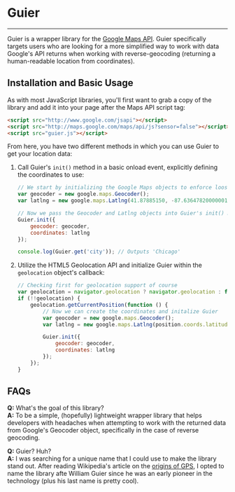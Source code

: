 # Guier
-------
Guier is a wrapper library for the [Google Maps API](https://developers.google.com/maps/documentation/javascript/geocoding). Guier specifically targets users who are looking for a more simplified way to work with data Google's API returns when working with reverse-geocoding (returning a human-readable location from coordinates).

## Installation and Basic Usage
As with most JavaScript libraries, you'll first want to grab a copy of the library and add it into your page after the Maps API script tag:

```html
<script src="http://www.google.com/jsapi"></script>
<script src="http://maps.google.com/maps/api/js?sensor=false"></script>
<script src="guier.js"></script>
```

From here, you have two different methods in which you can use Guier to get your location data:

1. Call Guier's `init()` method in a basic onload event, explicitly defining the coordinates to use:
	```js
	// We start by initializing the Google Maps objects to enforce loose coupling
	var geocoder = new google.maps.Geocoder();
	var latlng = new google.maps.Latlng(41.87885150, -87.63647820000001);

	// Now we pass the Geocoder and Latlng objects into Guier's init() method
	Guier.init({
		geocoder: geocoder,
		coordinates: latlng
	});
	
	console.log(Guier.get('city'));	// Outputs 'Chicago'
	```

2. Utilize the HTML5 Geolocation API and initialize Guier within the `geolocation` object's callback:
	```js
	// Checking first for geolocation support of course
	var geolocation = navigator.geolocation ? navigator.geolocation : false;
	if (!!geolocation) {
		geolocation.getCurrentPosition(function () {
			// Now we can create the coordinates and initalize Guier
			var geocoder = new google.maps.Geocoder();
			var latlng = new google.maps.Latlng(position.coords.latitude, position.coords.longitude);

			Guier.init({
				geocoder: geocoder,
				coordinates: latlng
			});
		});
	}
	```

## FAQs
**Q:** What's the goal of this library?  
**A:** To be a simple, (hopefully) lightweight wrapper library that helps developers with headaches when attempting to work with the returned data from Google's Geocoder object, specifically in the case of reverse geocoding.

**Q:** Guier? Huh?  
**A:** I was searching for a unique name that I could use to make the library stand out. After reading Wikipedia's article on the [origins of GPS](http://en.wikipedia.org/wiki/GPS), I opted to name the library afte William Guier since he was an early pioneer in the technology (plus his last name is pretty cool).
